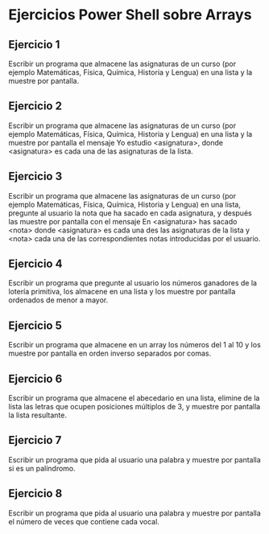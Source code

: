 # Ejercicios Power Shell sobre Arrays

## Ejercicio 1
Escribir un programa que almacene las asignaturas de un curso (por ejemplo Matemáticas, Física, Química, Historia y Lengua) en una lista y la muestre por pantalla.

## Ejercicio 2
Escribir un programa que almacene las asignaturas de un curso (por ejemplo Matemáticas, Física, Química, Historia y Lengua) en una lista y la muestre por pantalla el mensaje Yo estudio \<asignatura\>, donde \<asignatura\> es cada una de las asignaturas de la lista.

## Ejercicio 3
Escribir un programa que almacene las asignaturas de un curso (por ejemplo Matemáticas, Física, Química, Historia y Lengua) en una lista, pregunte al usuario la nota que ha sacado en cada asignatura, y después las muestre por pantalla con el mensaje En \<asignatura> has sacado \<nota> donde \<asignatura> es cada una des las asignaturas de la lista y \<nota> cada una de las correspondientes notas introducidas por el usuario.

## Ejercicio 4
Escribir un programa que pregunte al usuario los números ganadores de la lotería primitiva, los almacene en una lista y los muestre por pantalla ordenados de menor a mayor.

## Ejercicio 5
Escribir un programa que almacene en un array los números del 1 al 10 y los muestre por pantalla en orden inverso separados por comas.

## Ejercicio 6
Escribir un programa que almacene el abecedario en una lista, elimine de la lista las letras que ocupen posiciones múltiplos de 3, y muestre por pantalla la lista resultante.

## Ejercicio 7
Escribir un programa que pida al usuario una palabra y muestre por pantalla si es un palíndromo.

## Ejercicio 8
Escribir un programa que pida al usuario una palabra y muestre por pantalla el número de veces que contiene cada vocal.